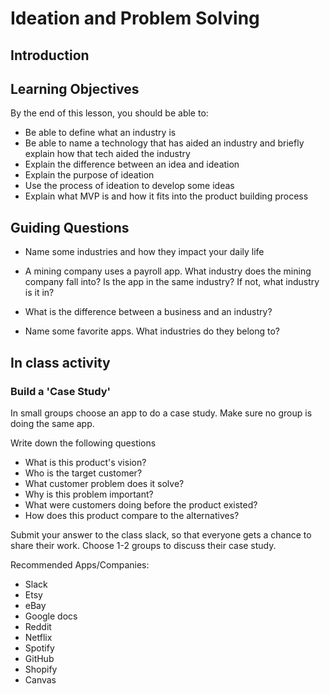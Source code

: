 # Ideation and Problem Solving

## Introduction

## Learning Objectives

By the end of this lesson, you should be able to:

- Be able to define what an industry is
- Be able to name a technology that has aided an industry and briefly explain how that tech aided the industry
- Explain the difference between an idea and ideation
- Explain the purpose of ideation
- Use the process of ideation to develop some ideas
- Explain what MVP is and how it fits into the product building process

## Guiding Questions

- Name some industries and how they impact your daily life

- A mining company uses a payroll app. What industry does the mining company fall into? Is the app in the same industry? If not, what industry is it in?

- What is the difference between a business and an industry?

- Name some favorite apps. What industries do they belong to?

## In class activity

### Build a 'Case Study'

In small groups choose an app to do a case study. Make sure no group is doing the same app.

Write down the following questions

- What is this product's vision?
- Who is the target customer?
- What customer problem does it solve?
- Why is this problem important?
- What were customers doing before the product existed?
- How does this product compare to the alternatives?

Submit your answer to the class slack, so that everyone gets a chance to share their work. Choose 1-2 groups to discuss their case study.

Recommended Apps/Companies:

- Slack
- Etsy
- eBay
- Google docs
- Reddit
- Netflix
- Spotify
- GitHub
- Shopify
- Canvas
